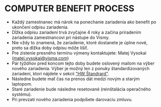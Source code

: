 # COMPUTER BENEFIT PROCESS 
- Každý zamestnanec má nárok na ponechanie zariadenia ako benefit po ukončení odpisu zariadenia.
- Dĺžka odpisu zariadení trvá zvyčajne 4 roky a začína priradením zariadenia zamestnancovi pri nástupe do Vismy.
- Nie vždy to znamená, že zariadenie, ktoré dostanete je úplne nové, preto sa dlžka doby odpisu môže líšiť.
- Pre zistenie presného termínu výmeny kontaktujete: Matej Vysokai (matej.vysokai@visma.com)
- Pár týždňov pred koncom tejto doby budete oslovený mailom na výber nového zariadenia. Výber je možný len z ponuky štandardizovaných zariadení, ktorí nájdete v sekcii ["HW Štandrard"](https://space.visma.com/pages/1h43hlt5l5metqsbqt/HwTandard/1h6b2ch3nqkd2oga66?locale=sk).
- Následne budete mať čas na prenos dát medzi novým a starým laptopom.
- Staré zariadenie bude následne resetované (reinštalácia operačného systému).
- Pri prevzatí nového zariadenia podpíšete darovaciu zmluvu.
